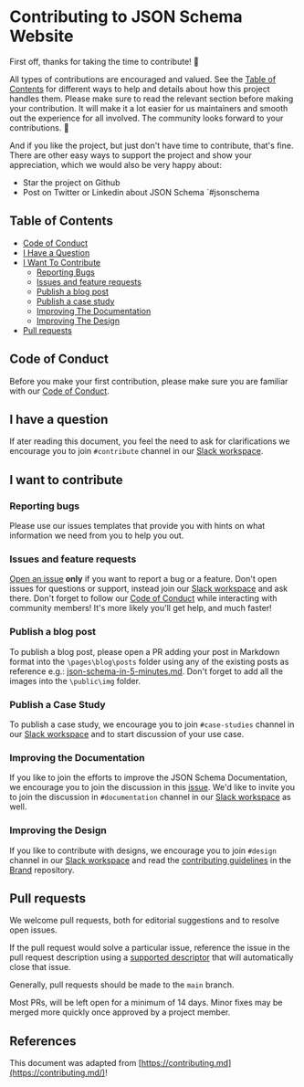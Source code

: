 # Contributing to JSON Schema Website

First off, thanks for taking the time to contribute! 🫶

All types of contributions are encouraged and valued. See the [Table of Contents](#table-of-contents) for different ways to help and details about how this project handles them. Please make sure to read the relevant section before making your contribution. It will make it a lot easier for us maintainers and smooth out the experience for all involved. The community looks forward to your contributions. 🎉

And if you like the project, but just don't have time to contribute, that's fine. There are other easy ways to support the project and show your appreciation, which we would also be very happy about:
- Star the project on Github
- Post on Twitter or Linkedin about JSON Schema `#jsonschema

## Table of Contents

- [Code of Conduct](#code-of-conduct)
- [I Have a Question](#i-have-a-question)
- [I Want To Contribute](#i-want-to-contribute)
  - [Reporting Bugs](#reporting-bugs)
  - [Issues and feature requests](#suggesting-enhancements)
  - [Publish a blog post](#write-a-blog-post)
  - [Publish a case study](#publish-a-case-study)
  - [Improving The Documentation](#improving-the-documentation)
  - [Improving The Design](#improving-the-design)
- [Pull requests](#pull-requests)

## Code of Conduct

Before you make your first contribution, please make sure you are familiar with our [Code of Conduct](https://github.com/json-schema-org/.github/blob/main/CODE_OF_CONDUCT.md).

## I have a question

If ater reading this document, you feel the need to ask for clarifications we encourage you to join `#contribute` channel in our [Slack workspace](https://json-schema.slack.com/join/shared_invite/zt-1ywpdj4yd-bXiBLjYEbKWUjzon0qiY9Q#/shared-invite/email).

## I want to contribute

### Reporting bugs

Please use our issues templates that provide you with hints on what information we need from you to help you out.

### Issues and feature requests

[Open an issue](https://github.com/json-schema-org/website/issues/new) **only** if you want to report a bug or a feature. Don't open issues for questions or support, instead join our [Slack workspace](https://www.json-schema.org/slack) and ask there. Don't forget to follow our [Code of Conduct](https://github.com/json-schema-org/.github/blob/main/CODE_OF_CONDUCT.md) while interacting with community members! It's more likely you'll get help, and much faster!

### Publish a blog post

To publish a blog post, please open a PR adding your post in Markdown format into the `\pages\blog\posts` folder using any of the existing posts as reference e.g.: [json-schema-in-5-minutes.md](https://github.com/json-schema-org/website/blob/main/pages/blog/posts/json-schema-in-5-minutes.md?plain=1). Don't forget to add all the images into the `\public\img` folder.

### Publish a Case Study

To publish a case study, we encourage you to join `#case-studies` channel in our [Slack workspace](https://json-schema.slack.com/join/shared_invite/zt-1ywpdj4yd-bXiBLjYEbKWUjzon0qiY9Q#/shared-invite/email) and to start discussion of your use case.

### Improving the Documentation

If you like to join the efforts to improve the JSON Schema Documentation, we encourage you to join the discussion in this [issue](https://github.com/json-schema-org/community/issues/421). We'd like to invite you to join the discussion in `#documentation` channel in our [Slack workspace](https://json-schema.slack.com/join/shared_invite/zt-1ywpdj4yd-bXiBLjYEbKWUjzon0qiY9Q#/shared-invite/email) as well.

### Improving the Design

If you like to contribute with designs, we encourage you to join `#design` channel in our [Slack workspace](https://json-schema.slack.com/join/shared_invite/zt-1ywpdj4yd-bXiBLjYEbKWUjzon0qiY9Q#/shared-invite/email) and read the [contributing guidelines](https://github.com/json-schema-org/brand/blob/master/CONTRIBUTING.md) in the [Brand](https://github.com/json-schema-org/brand) repository.

## Pull requests

We welcome pull requests, both for editorial suggestions and to resolve open issues.

If the pull request would solve a particular issue, reference the issue in the pull request description using a [supported descriptor](https://docs.github.com/en/issues/tracking-your-work-with-issues/linking-a-pull-request-to-an-issue#linking-a-pull-request-to-an-issue-using-a-keyword) that will automatically close that issue.

Generally, pull requests should be made to the `main` branch.

Most PRs, will be left open for a minimum of 14 days.  Minor fixes may be merged more quickly once approved by a project member.

## References 
This document was adapted from [https://contributing.md](https://contributing.md/)!






